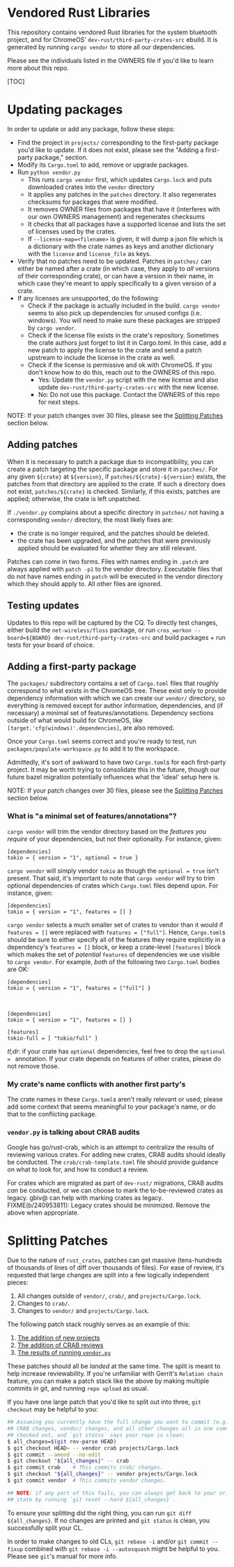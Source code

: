 Vendored Rust Libraries
===

This repository contains vendored Rust libraries for the system bluetooth
project, and for ChromeOS' `dev-rust/third-party-crates-src` ebuild. It is
generated by running `cargo vendor` to store all our dependencies.

Please see the individuals listed in the OWNERS file if you'd like to learn more
about this repo.

[TOC]

# Updating packages

In order to update or add any package, follow these steps:

* Find the project in `projects/` corresponding to the first-party package you'd
  like to update. If it does not exist, please see the "Adding a first-party
  package," section.
* Modify its `Cargo.toml` to add, remove or upgrade packages.
* Run `python vendor.py`
    * This runs `cargo vendor` first, which updates `Cargo.lock` and puts
      downloaded crates into the `vendor` directory
    * It applies any patches in the `patches` directory. It also regenerates
      checksums for packages that were modified.
    * It removes OWNER files from packages that have it (interferes with our own
      OWNERS management) and regenerates checksums
    * It checks that all packages have a supported license and lists the set of
      licenses used by the crates.
    * If `--license-map=<filename>` is given, it will dump a json file which is
      a dictionary with the crate names as keys and another dictionary with the
      `license` and `license_file` as keys.
* Verify that no patches need to be updated. Patches in `patches/` can either
  be named after a crate (in which case, they apply to _all_ versions of their
  corresponding crate), or can have a version in their name, in which case
  they're meant to apply specifically to a given version of a crate.
* If any licenses are unsupported, do the following:
    * Check if the package is actually included in the build. `cargo vendor`
      seems to also pick up dependencies for unused configs (i.e. windows). You
      will need to make sure these packages are stripped by `cargo vendor`.
    * Check if the license file exists in the crate's repository. Sometimes the
      crate authors just forget to list it in Cargo.toml. In this case, add
      a new patch to apply the license to the crate and send a patch upstream to
      include the license in the crate as well.
    * Check if the license is permissive and ok with ChromeOS. If you don't know
      how to do this, reach out to the OWNERS of this repo.
      * Yes: Update the `vendor.py` script with the new license and also update
        `dev-rust/third-party-crates-src` with the new license.
      * No: Do not use this package. Contact the OWNERS of this repo for next
        steps.

NOTE: If your patch changes over 30 files, please see the [Splitting
Patches](#splitting-patches) section below.

## Adding patches

When it is necessary to patch a package due to incompatibility, you can create
a patch targeting the specific package and store it in
`patches/`. For any given `${crate}` at `${version}`, if
`patches/${crate}-${version}` exists, the patches from that directory are
applied to the crate. If such a directory does not exist, `patches/${crate}` is
checked. Similarly, if this exists, patches are applied; otherwise, the crate
is left unpatched.

If `./vendor.py` complains about a specific directory in `patches/` not having
a corresponding `vendor/` directory, the most likely fixes are:

* the crate is no longer required, and the patches should be deleted.
* the crate has been upgraded, and the patches that were previously applied
  should be evaluated for whether they are still relevant.

Patches can come in two forms. Files with names ending in `.patch` are always applied with
`patch -p1` to the vendor directory. Executable files that do not have names
ending in `patch` will be executed in the vendor directory which they should
apply to. All other files are ignored.

## Testing updates

Updates to this repo will be captured by the CQ. To directly test changes,
either build the `net-wireless/floss` package, or run
`cros_workon --board=${BOARD} dev-rust/third-party-crates-src` and build
packages + run tests for your board of choice.

## Adding a first-party package

The `packages/` subdirectory contains a set of `Cargo.toml` files that roughly
correspond to what exists in the ChromeOS tree. These exist only to provide
dependency information with which we can create our `vendor/` directory, so
everything is removed except for author information, dependencies, and (if
necessary) a minimal set of features/annotations. Dependency sections outside of
what would build for ChromeOS, like `[target.'cfg(windows)'.dependencies]`, are
also removed.

Once your `Cargo.toml` seems correct and you're ready to test, run
`packages/populate-workspace.py` to add it to the workspace.

Admittedly, it's sort of awkward to have two `Cargo.toml`s for each first-party
project. It may be worth trying to consolidate this in the future, though our
future bazel migration potentially influences what the 'ideal' setup here is.

NOTE: If your patch changes over 30 files, please see the [Splitting
Patches](#splitting-patches) section below.

### What is "a minimal set of features/annotations"?

`cargo vendor` will trim the vendor directory based on the _features you
require_ of your dependencies, but not their optionality. For instance, given:

```
[dependencies]
tokio = { version = "1", optional = true }
```

`cargo vendor` will simply vendor `tokio` as though the `optional = true` isn't
present. That said, it's important to note that `cargo vendor` _will_ try to
trim optional dependencies of crates which `Cargo.toml` files depend upon. For
instance, given:

```
[dependencies]
tokio = { version = "1", features = [] }
```

`cargo vendor` selects a much smaller set of crates to vendor than it would if
`features = []` were replaced with `features = ["full"]`. Hence, `Cargo.toml`s
should be sure to either specify all of the features they require explicitly in
a dependency's `features = []` block, or keep a crate-level `[features]` block
which makes the set of _potential_ `features` of dependencies we use visible to
`cargo vendor`. For example, _both_ of the following two `Cargo.toml` bodies are
OK:

```
[dependencies]
tokio = { version = "1", features = ["full"] }
```

&nbsp;

```
[dependencies]
tokio = { version = "1", features = [] }

[features]
tokio-full = [ "tokio/full" ]
```

*tl;dr*: if your crate has `optional` dependencies, feel free to drop the
`optional = ` annotation. If your crate depends on features of other crates,
please do not remove those.

### My crate's name conflicts with another first party's

The crate names in these `Cargo.toml`s aren't really relevant or used; please
add some context that seems meaningful to your package's name, or do that to the
conflicting package.

### `vendor.py` is talking about CRAB audits

Google has go/rust-crab, which is an attempt to centralize the results of
reviewing various crates. For adding new crates, CRAB audits should ideally be
conducted. The `crab/crab-template.toml` file should provide guidance on what to
look for, and how to conduct a review.

For crates which are migrated as part of `dev-rust/` migrations, CRAB audits
_can_ be conducted, or we can choose to mark the to-be-reviewed crates as
legacy. gbiv@ can help with marking crates as legacy. FIXME(b/240953811): Legacy
crates should be minimized. Remove the above when appropriate.

# Splitting Patches

Due to the nature of `rust_crates`, patches can get massive (tens-hundreds of
thousands of lines of diff over thousands of files). For ease of review, it's
requested that large changes are split into a few logically independent pieces:

1. All changes outside of `vendor/`, `crab/`, and `projects/Cargo.lock`.
2. Changes to `crab/`.
3. Changes to `vendor/` and `projects/Cargo.lock`.

The following patch stack roughly serves as an example of this:

1. [The addition of new projects](https://chromium-review.googlesource.com/c/chromiumos/third_party/rust_crates/+/3913965)
2. [The addition of CRAB reviews](https://chromium-review.googlesource.com/c/chromiumos/third_party/rust_crates/+/3913966)
3. [The results of running `vendor.py`](https://chromium-review.googlesource.com/c/chromiumos/third_party/rust_crates/+/3913967/2)

These patches should all be *landed* at the same time. The split is meant to
help increase reviewability. If you're unfamiliar with Gerrit's `Relation chain`
feature, you can make a patch stack like the above by making multiple commits in
git, and running `repo upload` as usual.

If you have one large patch that you'd like to split out into three, `git
checkout` may be helpful to you:

```sh
## Assuming you currently have the full change you want to commit (e.g.,
## CRAB changes, vendor/ changes, and all other changes all in one commit)
## checked out, and `git status` says your repo is clean:
$ all_changes=$(git rev-parse HEAD)
$ git checkout HEAD~ -- vendor crab projects/Cargo.lock
$ git commit --amend --no-edit
$ git checkout "${all_changes}" -- crab
$ git commit crab    # This commits crab/ changes.
$ git checkout "${all_changes}" -- vendor projects/Cargo.lock
$ git commit vendor  # This commits vendor changes.

## NOTE: if any part of this fails, you can always get back to your original
## state by running `git reset --hard ${all_changes}`.
```

To ensure your splitting did the right thing, you can run
`git diff ${all_changes}`. If no changes are printed and `git status` is clean,
you successfully split your CL.

In order to make changes to old CLs, `git rebase -i` and/or `git commit --fixup`
combined with `git rebase -i --autosquash` might be helpful to you. Please see
`git`'s manual for more info.
